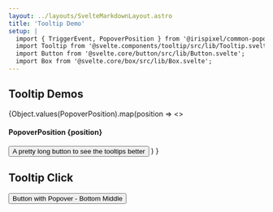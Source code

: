 ```yaml
---
layout: ../layouts/SvelteMarkdownLayout.astro
title: 'Tooltip Demo'
setup: |
  import { TriggerEvent, PopoverPosition } from '@irispixel/common-popover';
  import Tooltip from '@svelte.components/tooltip/src/lib/Tooltip.svelte';
  import Button from '@svelte.core/button/src/lib/Button.svelte';
  import Box from '@svelte.core/box/src/lib/Box.svelte';
---
```


## Tooltip Demos

{Object.values(PopoverPosition).map(position =>
<>

<h4>PopoverPosition {position}</h4>
<Tooltip position={position} message="Nice Tooltip" client:visible>
<Button class="l-px2 l-py1" client:visible>A pretty long button to see the tooltips better</Button>
</Tooltip>
</>
)
}

## Tooltip Click

<Tooltip
position={PopoverPosition.BottomMiddle}
message="Tooltip at Bottom"
triggerEvent={TriggerEvent.Click}
client:visible> <Button class="l-px2 l-py1" client:visible>Button with Popover - Bottom Middle</Button> </Tooltip>
